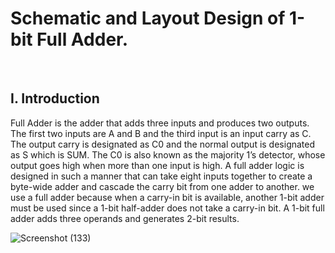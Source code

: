 # Schematic and Layout Design of 1-bit Full Adder.
<br>
<h2>I. Introduction</h2>
Full Adder is the adder that adds three inputs and produces two outputs. The first two inputs are A and B and the third input is an input carry as C. The output carry is designated as C0 and the normal output is designated as S which is SUM. The C0 is also known as the majority 1’s detector, whose output goes high when more than one input is high. A full adder logic is designed in such a manner that can take eight inputs together to create a byte-wide adder and cascade the carry bit from one adder to another. we use a full adder because when a carry-in bit is available, another 1-bit adder must be used since a 1-bit half-adder does not take a carry-in bit. A 1-bit full adder adds three operands and generates 2-bit results.
<br>

![Screenshot (133)](https://github.com/user-attachments/assets/1845039d-2793-4e0b-905c-a20c505112fb)

